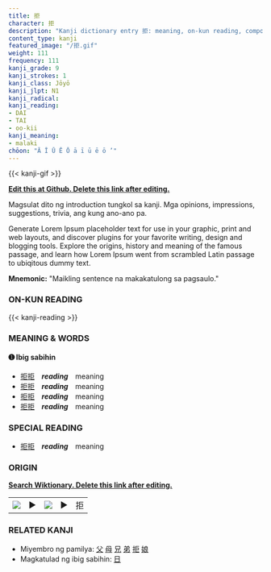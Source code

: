 ```yaml
---
title: 拒
character: 拒
description: "Kanji dictionary entry 拒: meaning, on-kun reading, compounds, origin, related kanji"
content_type: kanji
featured_image: "/拒.gif"
weight: 111
frequency: 111
kanji_grade: 9
kanji_strokes: 1
kanji_class: Jōyō
kanji_jlpt: N1
kanji_radical: 
kanji_reading: 
- DAI
- TAI
- oo-kii
kanji_meaning:
- malaki
chōon: "Ā Ī Ū Ē Ō ā ī ū ē ō ’"
---
```

[//]: # (Don't edit the line below. Kanji animated GIF code is automatically generated.)
{{< kanji-gif >}}

[//]: # (Edit below this line.)

**[Edit this at Github. Delete this link after editing.](https://github.com/tim0g/tim/tree/main/content/kanji/拒/index.md)**

Magsulat dito ng introduction tungkol sa kanji. Mga opinions, impressions, suggestions, trivia, ang kung ano-ano pa.

Generate Lorem Ipsum placeholder text for use in your graphic, print and web layouts, and discover plugins for your favorite writing, design and blogging tools. Explore the origins, history and meaning of the famous passage, and learn how Lorem Ipsum went from scrambled Latin passage to ubiqitous dummy text.
 
**Mnemonic:** "Maikling sentence na makakatulong sa pagsaulo."

### ON-KUN READING

[//]: # (Don't edit the line below. ON-KUN READING code is automatically generated.)
{{< kanji-reading >}}

### MEANING & WORDS

#### ➊ **Ibig sabihin**
  - [拒](../拒)[拒](../拒)　***reading***　meaning
  - [拒](../拒)[拒](../拒)　***reading***　meaning
  - [拒](../拒)[拒](../拒)　***reading***　meaning
  - [拒](../拒)[拒](../拒)　***reading***　meaning

### SPECIAL READING
  - [拒](../拒)[拒](../拒)　***reading***　meaning

### ORIGIN

**[Search Wiktionary. Delete this link after editing.](https://wiktionary.org/wiki/拒)**
<table class="kanji-table"><tr><td>
<img src="60px-拒-bronze.svg.png">
</td><td>▶</td><td>
<img src="60px-拒-oracle.svg.png">
</td><td>▶</td>
<td class="kanji-origin">拒</td>
</tr></table>

### RELATED KANJI
- Miyembro ng pamilya: [父](../父) [母](../母) [兄](../兄) [弟](../弟) [拒](../拒) [娘](../娘)
- Magkatulad ng ibig sabihin: [日](../日)
